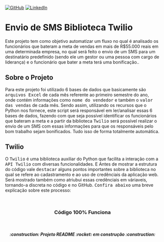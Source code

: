 [![GitHub](https://img.shields.io/github/license/jdeveloperanalyst/Analise-de-Dados)](https://github.com/jdeveloperanalyst/Analise-de-Dados/blob/master/LICENSE)
[![LinkedIn](https://img.shields.io/badge/-LinkedIn-05122A?style=flat&logo=linkedin)](https://www.linkedin.com/in/jonatas-silva-dev-6a6f6e/)
# Envio de SMS Biblioteca Twilio

Este projeto tem como objetivo automatizar um fluxo no qual é analisado os funcionários que bateram a meta de vendas em mais de R$55.000 reais em uma determinada empresa, no qual será feito o envio de um SMS para um destinatário predefinido (sendo ele um gestor ou uma pessoa com cargo de liderança) e o funcionário que bater a meta terá uma bonificação..
<br>

## Sobre o Projeto

Para este projeto foi utilizado 6 bases de dados que basicamente são <kbd>arquivos Excel</kbd> de cada mês referente ao primeiro semestre do ano, onde contém informações como <kbd>nome do vendedor</kbd> e também o <kbd>valor das vendas</kbd> de cada mês. Sendo assim, utilizando os recursos que o Python nos fornece, este script será responsável em ler/analisar essas 6 bases de dados, fazendo com que seja possível identificar os funcionários que bateram a meta e a partir da biblioteca <kbd>Twilio</kbd> será possível realizar o envio de um SMS com essas informações para que os responsáveis pelo bom trabalho sejam bonificados. Tudo isso de forma totalmente automática.

## Twilio

O <kbd>Twilio</kbd> é uma biblioteca auxiliar do Python que facilita a interação com a <kbd>API Twilio</kbd> com diversas funcionalidades. E Antes de mostrar a estrutura do código vale <kbd>destacar</kbd> alguns pontos importantes sobre a biblioteca no qual se refere ao cadastramento e ao uso de credênciais da aplicação web. Será mostrado também como atriubui essas credênciais em váriaveis, tornando-a discreta no código e no GitHub. <kbd>Confira abaixo</kbd> uma breve explicação sobre este processo:

<br>
<h3 align="center">
Código 100% Funciona
</h3>

<br>
<h5 align="center">
  :construction: Projeto README :rocket: em construção :construction:
</h5>

